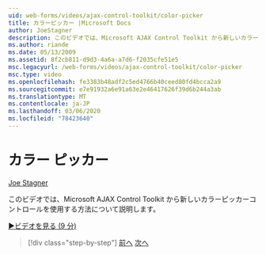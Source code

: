 ```yaml
---
uid: web-forms/videos/ajax-control-toolkit/color-picker
title: カラーピッカー |Microsoft Docs
author: JoeStagner
description: このビデオでは、Microsoft AJAX Control Toolkit から新しいカラーピッカーコントロールを使用する方法について説明します。
ms.author: riande
ms.date: 05/13/2009
ms.assetid: 8f2cb811-d9d3-4a6a-a7d6-f2035cfe51e5
msc.legacyurl: /web-forms/videos/ajax-control-toolkit/color-picker
msc.type: video
ms.openlocfilehash: fe3383b48adf2c5ed4766b40ceed80fd4bcca2a9
ms.sourcegitcommit: e7e91932a6e91a63e2e46417626f39d6b244a3ab
ms.translationtype: MT
ms.contentlocale: ja-JP
ms.lasthandoff: 03/06/2020
ms.locfileid: "78423640"
---
```

# <a name="color-picker"></a>カラー ピッカー

[Joe Stagner](https://github.com/JoeStagner)

このビデオでは、Microsoft AJAX Control Toolkit から新しいカラーピッカーコントロールを使用する方法について説明します。

[&#9654;ビデオを見る (9 分)](https://channel9.msdn.com/Blogs/ASP-NET-Site-Videos/color-picker)

> [!div class="step-by-step"]
> [前へ](control-extenders.md)
> [次へ](combo-box.md)
